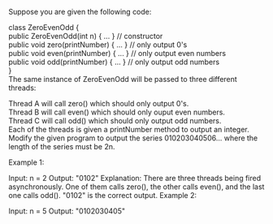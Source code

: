 Suppose you are given the following code:

class ZeroEvenOdd {<br>
    public ZeroEvenOdd(int n) { ... }      // constructor<br>
public void zero(printNumber) { ... }  // only output 0's <br>
public void even(printNumber) { ... }  // only output even numbers <br>
public void odd(printNumber) { ... }   // only output odd numbers <br>
}<br>
The same instance of ZeroEvenOdd will be passed to three different threads:

Thread A will call zero() which should only output 0's. <br>
Thread B will call even() which should only ouput even numbers.<br>
Thread C will call odd() which should only output odd numbers.<br>
Each of the threads is given a printNumber method to output an integer. <br>
Modify the given program to output the series 010203040506... where the length of the series must be 2n.



Example 1:

Input: n = 2
Output: "0102"
Explanation: There are three threads being fired asynchronously. One of them calls zero(), the other calls even(), and the last one calls odd(). "0102" is the correct output.
Example 2:

Input: n = 5
Output: "0102030405"